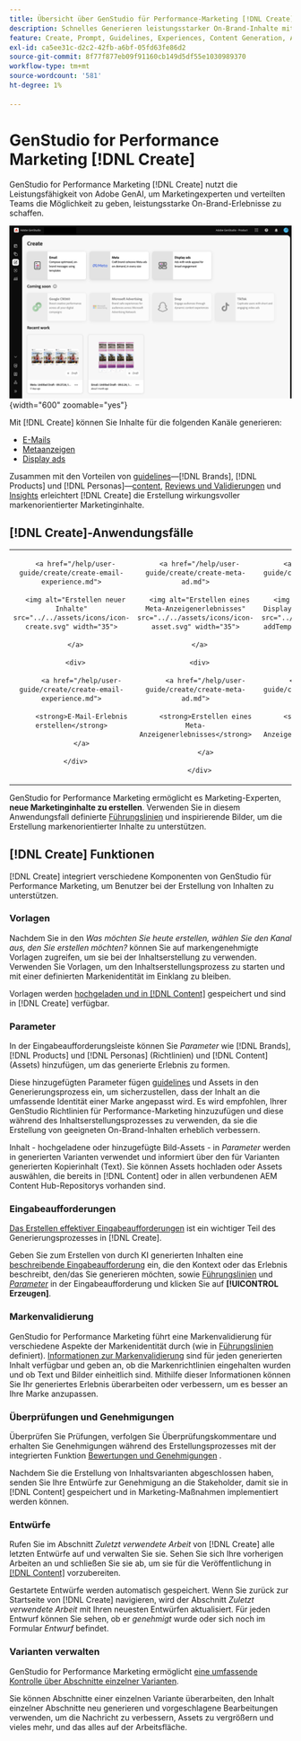 ```yaml
---
title: Übersicht über GenStudio für Performance-Marketing [!DNL Create]
description: Schnelles Generieren leistungsstarker On-Brand-Inhalte mit generativer KI in Adobe GenStudio für Performance Marketing [!DNL Create].
feature: Create, Prompt, Guidelines, Experiences, Content Generation, Approval
exl-id: ca5ee31c-d2c2-42fb-a6bf-05fd63fe86d2
source-git-commit: 8f77f877eb09f91160cb149d5df55e1030989370
workflow-type: tm+mt
source-wordcount: '581'
ht-degree: 1%

---
```


# GenStudio for Performance Marketing [!DNL Create]

GenStudio for Performance Marketing [!DNL Create] nutzt die Leistungsfähigkeit von Adobe GenAI, um Marketingexperten und verteilten Teams die Möglichkeit zu geben, leistungsstarke On-Brand-Erlebnisse zu schaffen.

![Dashboard erstellen](/help/assets/create.png){width="600" zoomable="yes"}

Mit [!DNL Create] können Sie Inhalte für die folgenden Kanäle generieren:

* [E-Mails](email-experiences.md)
* [Metaanzeigen](meta-experiences.md)
* [Display ads](display-ad-experiences.md)

Zusammen mit den Vorteilen von [guidelines](/help/user-guide/guidelines/overview.md)—[!DNL Brands], [!DNL Products] und [!DNL Personas]—[content](/help/user-guide/content/overview.md), [Reviews und Validierungen](/help/user-guide/approvals/overview.md) und [Insights](/help/user-guide/insights/overview.md) erleichtert [!DNL Create] die Erstellung wirkungsvoller markenorientierter Marketinginhalte.

## [!DNL Create]-Anwendungsfälle 

<table style="table-layout:fixed">

<tr style="border: 0;">

   <td align="center" valign="top" width="100">

      <a href="/help/user-guide/create/create-email-experience.md">

      <img alt="Erstellen neuer Inhalte" src="../../assets/icons/icon-create.svg" width="35">

      </a>

      <div>

         <a href="/help/user-guide/create/create-email-experience.md">

         <strong>E-Mail-Erlebnis erstellen</strong>

         </a>

      </div>

   </td>

   <td align="center" valign="top" width="100">

      <a href="/help/user-guide/create/create-meta-ad.md">

      <img alt="Erstellen eines Meta-Anzeigenerlebnisses" src="../../assets/icons/icon-asset.svg" width="35">

      </a>

      <div>

         <a href="/help/user-guide/create/create-meta-ad.md">

         <strong>Erstellen eines Meta-Anzeigenerlebnisses</strong>

         </a>

      </div>

   </td>

   <td align="center" valign="top" width="100">

      <a href="/help/user-guide/create/create-display-ad.md">

      <img alt="Erstellen eines Display-Anzeigenerlebnisses" src="../../assets/icons/icon-addTemplate.svg" width="35">

      </a>

      <div>

         <a href="/help/user-guide/create/create-display-ad.md">

         <strong>Erstellen eines Display-Anzeigenerlebnisses</strong>

         </a>

      </div>

   </td>

</tr>

</table>

GenStudio for Performance Marketing ermöglicht es Marketing-Experten, **neue Marketinginhalte zu erstellen**. Verwenden Sie in diesem Anwendungsfall definierte [Führungslinien](/help/user-guide/guidelines/overview.md) und inspirierende Bilder, um die Erstellung markenorientierter Inhalte zu unterstützen.

## [!DNL Create] Funktionen

[!DNL Create] integriert verschiedene Komponenten von GenStudio für Performance Marketing, um Benutzer bei der Erstellung von Inhalten zu unterstützen.

### Vorlagen

Nachdem Sie in den _Was möchten Sie heute erstellen, wählen Sie den Kanal aus, den Sie erstellen möchten?_ können Sie auf markengenehmigte Vorlagen zugreifen, um sie bei der Inhaltserstellung zu verwenden. Verwenden Sie Vorlagen, um den Inhaltserstellungsprozess zu starten und mit einer definierten Markenidentität im Einklang zu bleiben.

Vorlagen werden [ hochgeladen und in  [!DNL Content]](/help/user-guide/content/overview.md) gespeichert und sind in [!DNL Create] verfügbar.

### Parameter

In der Eingabeaufforderungsleiste können Sie _Parameter_ wie [!DNL Brands], [!DNL Products] und [!DNL Personas] (Richtlinien) und [!DNL Content] (Assets) hinzufügen, um das generierte Erlebnis zu formen.

Diese hinzugefügten Parameter fügen [guidelines](/help/user-guide/guidelines/overview.md) und Assets in den Generierungsprozess ein, um sicherzustellen, dass der Inhalt an die umfassende Identität einer Marke angepasst wird. Es wird empfohlen, Ihrer GenStudio Richtlinien für Performance-Marketing hinzuzufügen und diese während des Inhaltserstellungsprozesses zu verwenden, da sie die Erstellung von geeigneten On-Brand-Inhalten erheblich verbessern.

Inhalt - hochgeladene oder hinzugefügte Bild-Assets - in _Parameter_ werden in generierten Varianten verwendet und informiert über den für Varianten generierten Kopierinhalt (Text). Sie können Assets hochladen oder Assets auswählen, die bereits in [!DNL Content] oder in allen verbundenen AEM Content Hub-Repositorys vorhanden sind.

### Eingabeaufforderungen

[Das Erstellen effektiver Eingabeaufforderungen](/help/user-guide/effective-prompts.md) ist ein wichtiger Teil des Generierungsprozesses in [!DNL Create].

Geben Sie zum Erstellen von durch KI generierten Inhalten eine [beschreibende Eingabeaufforderung](/help/user-guide/effective-prompts.md) ein, die den Kontext oder das Erlebnis beschreibt, den/das Sie generieren möchten, sowie [Führungslinien](/help/user-guide/guidelines/overview.md) und [_Parameter_](#parameters) in der Eingabeaufforderung und klicken Sie auf **[!UICONTROL Erzeugen]**.

### Markenvalidierung

GenStudio for Performance Marketing führt eine Markenvalidierung für verschiedene Aspekte der Markenidentität durch (wie in [Führungslinien](/help/user-guide/guidelines/overview.md) definiert). [Informationen zur Markenvalidierung](/help/user-guide/guidelines/brand-validation.md) sind für jeden generierten Inhalt verfügbar und geben an, ob die Markenrichtlinien eingehalten wurden und ob Text und Bilder einheitlich sind. Mithilfe dieser Informationen können Sie Ihr generiertes Erlebnis überarbeiten oder verbessern, um es besser an Ihre Marke anzupassen.

### Überprüfungen und Genehmigungen

Überprüfen Sie Prüfungen, verfolgen Sie Überprüfungskommentare und erhalten Sie Genehmigungen während des Erstellungsprozesses mit der integrierten Funktion [Bewertungen und Genehmigungen](/help/user-guide/approvals/overview.md) .

Nachdem Sie die Erstellung von Inhaltsvarianten abgeschlossen haben, senden Sie Ihre Entwürfe zur Genehmigung an die Stakeholder, damit sie in [!DNL Content] gespeichert und in Marketing-Maßnahmen implementiert werden können.

### Entwürfe

Rufen Sie im Abschnitt _Zuletzt verwendete Arbeit_ von [!DNL Create] alle letzten Entwürfe auf und verwalten Sie sie. Sehen Sie sich Ihre vorherigen Arbeiten an und schließen Sie sie ab, um sie für die Veröffentlichung in [[!DNL Content]](/help/user-guide/content/overview.md) vorzubereiten.

Gestartete Entwürfe werden automatisch gespeichert. Wenn Sie zurück zur Startseite von [!DNL Create] navigieren, wird der Abschnitt _Zuletzt verwendete Arbeit_ mit Ihren neuesten Entwürfen aktualisiert. Für jeden Entwurf können Sie sehen, ob er _genehmigt_ wurde oder sich noch im Formular _Entwurf_ befindet.

### Varianten verwalten

GenStudio for Performance Marketing ermöglicht [eine umfassende Kontrolle über Abschnitte einzelner Varianten](/help/user-guide/create/manage-variants.md).

Sie können Abschnitte einer einzelnen Variante überarbeiten, den Inhalt einzelner Abschnitte neu generieren und vorgeschlagene Bearbeitungen verwenden, um die Nachricht zu verbessern, Assets zu vergrößern und vieles mehr, und das alles auf der Arbeitsfläche.

